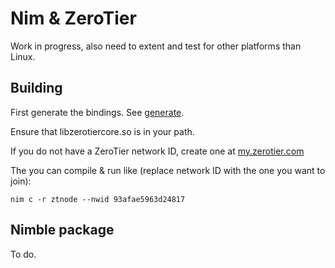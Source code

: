 # Nim & ZeroTier

Work in progress, also need to extent and test for other platforms than Linux.

## Building

First generate the bindings. See [generate](../generate).

Ensure that libzerotiercore.so is in your path.

If you do not have a ZeroTier network ID, create one at [my.zerotier.com](https://my.zerotier.com)

The you can compile & run like (replace network ID with the one you want to join):

```
nim c -r ztnode --nwid 93afae5963d24817
```

## Nimble package

To do.